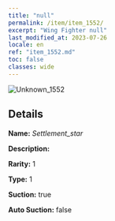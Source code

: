 ```yaml
---
title: "null"
permalink: /item/item_1552/
excerpt: "Wing Fighter null"
last_modified_at: 2023-07-26
locale: en
ref: "item_1552.md"
toc: false
classes: wide
---
```



 ![Unknown_1552](/images/item/Settlement_star_p.png)



## Details

 **Name:** *Settlement_star* 

 **Description:** 

 **Rarity:** 1 

 **Type:** 1 

 **Suction:** true 

 **Auto Suction:** false 


